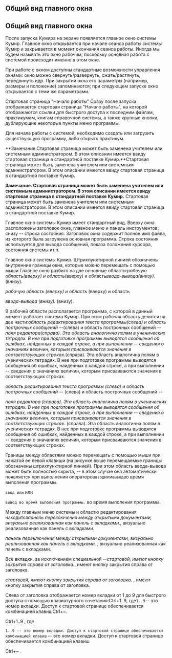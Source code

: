 ## Общий вид главного окна

## Общий вид главного окна

После запуска Кумира на экране появляется главное окно системы Кумир. Главное окно
        открывается при начале сеанса работы системы Кумир и закрывается в момент окончания сеанса работы.
        Иногда мы будем называть это окно рабочим, поскольку основная работа с
        системой происходит именно в этом окне.

При работе с окном доступны стандартные возможности управления окнами: окно
        можно свернуть/развернуть, сжать/растянуть, передвинуть идр. При закрытии окна его
        параметры (например, размеры и положение) запоминаются; при следующем запуске окно
        открывается с теми же параметрами.

Стартовая страница "Начало работы"
Сразу после запуска отображается стартовая страница "Начало работы", на которой отображаются ссылки для быстрого
        доступа к последним файлам, практикумам, книгам справочной системы, а также крупные кнопки, дублирующие некоторые
        пункты меню программы.

Для начала работы с системой, необходимо создать или загрузить существующую программу, либо открыть практикум.

**Замечание.Стартовая страница может быть заменена учителем или системным
        администратором. В этом описании имеется ввиду стартовая страница в стандартной поставке Кумир.**Стартовая страница может быть заменена учителем или системным
        администратором. В этом описании имеется ввиду стартовая страница в стандартной поставке Кумир.

**Замечание. Стартовая страница может быть заменена учителем или системным
        администратором. В этом описании имеется ввиду стартовая страница в стандартной поставке Кумир.**
Стартовая страница может быть заменена учителем или системным
        администратором. В этом описании имеется ввиду стартовая страница в стандартной поставке Кумир.

Главное окно системы Кумир имеет стандартный вид. Вверху окна расположены заголовок окна,
        главное меню и панель инструментов; снизу -- строка состояния. Заголовок
        окна содержит полное имя файла, из которого была загружена основная программа. Строка состояния
        используется для вывода сообщений, показа положения курсора, состояния
        системы ит.п.

Главное окно системы Кумир. Штрихпунктирной линией обозначены внутренние границы
            окна, которые можно перемещать с помощью мыши
Главное окно разбито на две основные области:*рабочую область(вверху) и
        область*(вверху) и
        область*ввода-вывода(внизу).*(внизу).

*рабочую область (вверху) и
        область*
(вверху) и
        область

*ввода-вывода (внизу).*
(внизу).

В рабочей области располагается программа, с которой в данный момент работает система Кумир. При этом
        рабочая область делится на две части:*область редактирования текста программы(слева) и область построчных сообщений --*(слева) и область построчных сообщений --*поля редактора(справа).
        Эта область аналогична полям в ученических тетрадях. В нее при подготовке программы выводятся
        сообщения об ошибках, найденных в каждой строке, а при выполнении -- сведения о значаниях величин,
        которым присваиваются значения в соответствующих строках.*(справа).
        Эта область аналогична полям в ученических тетрадях. В нее при подготовке программы выводятся
        сообщения об ошибках, найденных в каждой строке, а при выполнении -- сведения о значаниях величин,
        которым присваиваются значения в соответствующих строках.

*область редактирования текста программы
        (слева) и область построчных сообщений --*
(слева) и область построчных сообщений --

*поля редактора (справа).
        Эта область аналогична полям в ученических тетрадях. В нее при подготовке программы выводятся
        сообщения об ошибках, найденных в каждой строке, а при выполнении -- сведения о значаниях величин,
        которым присваиваются значения в соответствующих строках.*
(справа).
        Эта область аналогична полям в ученических тетрадях. В нее при подготовке программы выводятся
        сообщения об ошибках, найденных в каждой строке, а при выполнении -- сведения о значаниях величин,
        которым присваиваются значения в соответствующих строках.

Границы между областями можно перемещать с помощью мыши при нажатой ее левой клавиши (на рисунке выше
        перемещаемые границы обозначены штрихпунктирной линией). При этом область ввода-вывода может быть полностью
        скрыта, -- в этом случае она автоматически появляется при выполнении операторов`ввод`или`вывод`во время выполения программы.

`ввод или`
или

`вывод во время выполения программы.`
во время выполения программы.

Между главным меню системы и областю редактирования находится*панель переключения
        между открытыми документами, визуально реализованная как панель с вкладками.*, визуально реализованная как панель с вкладками.

*панель переключения
        между открытыми документами, визуально реализованная как панель с вкладками.*
, визуально реализованная как панель с вкладками.

Все вкладки, за исключением специальной --*стартовой, имеют кнопку
        закрытия справа от заголовка.*, имеют кнопку
        закрытия справа от заголовка.

*стартовой, имеют кнопку
        закрытия справа от заголовка.*
, имеют кнопку
        закрытия справа от заголовка.

Слева от заголовка отображается номер вкладки от 1 до 9 для быстрого доступа с помощью клавиатурного
        сочетания:Ctrl+1..9, где`1..9`-- это номер вкладки.
        Доступ к стартовой странице обеспечивается комбинацией клавишCtrl+~.

Ctrl+1..9
, где

`1..9 -- это номер вкладки.
        Доступ к стартовой странице обеспечивается комбинацией клавиш`
-- это номер вкладки.
        Доступ к стартовой странице обеспечивается комбинацией клавиш

Ctrl+~
.